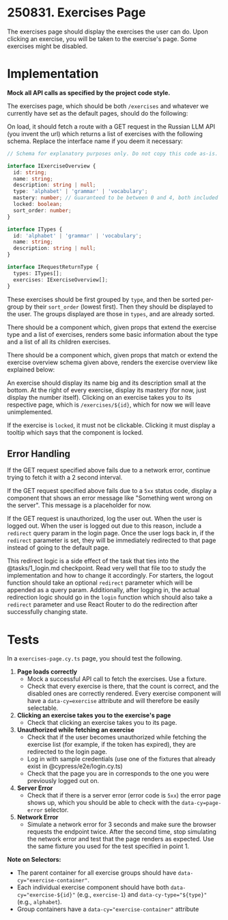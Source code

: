 # 250831. Exercises Page

The exercises page should display the exercises the user can do. Upon clicking an exercise, you will be taken to the exercise's page. Some exercises might be disabled.

# Implementation

**Mock all API calls as specified by the project code style.**

The exercises page, which should be both `/exercises` and whatever we currently have set as the default pages, should do the following:

On load, it should fetch a route with a GET request in the Russian LLM API (you invent the url) which returns a list of exercises with the following schema. Replace the interface name if you deem it necessary:

```ts
// Schema for explanatory purposes only. Do not copy this code as-is.

interface IExerciseOverview {
  id: string;
  name: string;
  description: string | null;
  type: 'alphabet' | 'grammar' | 'vocabulary';
  mastery: number; // Guaranteed to be between 0 and 4, both included
  locked: boolean;
  sort_order: number;
}

interface ITypes {
  id: 'alphabet' | 'grammar' | 'vocabulary';
  name: string;
  description: string | null;
}

interface IRequestReturnType {
  types: ITypes[];
  exercises: IExerciseOverview[];
}
```

These exercises should be first grouped by `type`, and then be sorted per-group by their `sort_order` (lowest first). Then they should be displayed to the user. The groups displayed are those in `types`, and are already sorted.

There should be a component which, given props that extend the exercise type and a list of exercises, renders some basic information about the type and a list of all its children exercises.

There should be a component which, given props that match or extend the exercise overview schema given above, renders the exercise overview like explained below:

An exercise should display its name big and its description small at the bottom. At the right of every exercise, display its mastery (for now, just display the number itself). Clicking on an exercise takes you to its respective page, which is `/exercises/${id}`, which for now we will leave unimplemented.

If the exercise is `locked`, it must not be clickable. Clicking it must display a tooltip which says that the component is locked.

## Error Handling

If the GET request specified above fails due to a network error, continue trying to fetch it with a 2 second interval.

If the GET request specified above fails due to a `5xx` status code, display a component that shows an error message like "Something went wrong on the server". This message is a placeholder for now.

If the GET request is unauthorized, log the user out. When the user is logged out. When the user is logged out due to this reason, include a `redirect` query param in the login page. Once the user logs back in, if the `redirect` parameter is set, they will be immediately redirected to that page instead of going to the default page.

This redirect logic is a side effect of the task that ties into the @tasks/1_login.md checkpoint. Read very well that file too to study the implementation and how to change it accordingly. For starters, the logout function should take an optional `redirect` parameter which will be appended as a query param. Additionally, after logging in, the actual redirection logic should go in the `login` function which should also take a `redirect` parameter and use React Router to do the redirection after successfully changing state.

# Tests

In a `exercises-page.cy.ts` page, you should test the following.

1. **Page loads correctly**
   - Mock a successful API call to fetch the exercises. Use a fixture.
   - Check that every exercise is there, that the count is correct, and the disabled ones are correctly rendered. Every exercise component will have a `data-cy=exercise` attribute and will therefore be easily selectable.
2. **Clicking an exercise takes you to the exercise's page**
   - Check that clicking an exercise takes you to its page.
3. **Unauthorized while fetching an exercise**
   - Check that if the user becomes unauthorized while fetching the exercise list (for example, if the token has expired), they are redirected to the login page.
   - Log in with sample credentials (use one of the fixtures that already exist in @cypress/e2e/login.cy.ts)
   - Check that the page you are in corresponds to the one you were previously logged out on.
4. **Server Error**
   - Check that if there is a server error (error code is `5xx`) the error page shows up, which you should be able to check with the `data-cy=page-error` selector.
5. **Network Error**
   - Simulate a network error for 3 seconds and make sure the browser requests the endpoint twice. After the second time, stop simulating the network error and test that the page renders as expected. Use the same fixture you used for the test specified in point 1.

**Note on Selectors:**

- The parent container for all exercise groups should have `data-cy="exercise-container"`.
- Each individual exercise component should have both `data-cy="exercise-${id}"` (e.g., `exercise-1`) and `data-cy-type="${type}"` (e.g., `alphabet`).
- Group containers have a `data-cy="exercise-container"` attribute
